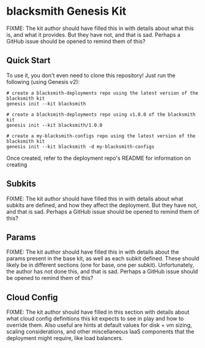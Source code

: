 blacksmith Genesis Kit
=================

FIXME: The kit author should have filled this in with details about
what this is, and what it provides. But they have not, and that is sad.
Perhaps a GitHub issue should be opened to remind them of this?

Quick Start
-----------

To use it, you don't even need to clone this repository! Just run
the following (using Genesis v2):

```
# create a blacksmith-deployments repo using the latest version of the blacksmith kit
genesis init --kit blacksmith

# create a blacksmith-deployments repo using v1.0.0 of the blacksmith kit
genesis init --kit blacksmith/1.0.0

# create a my-blacksmith-configs repo using the latest version of the blacksmith kit
genesis init --kit blacksmith -d my-blacksmith-configs
```

Once created, refer to the deployment repo's README for information on creating

Subkits
-------

FIXME: The kit author should have filled this in with details
about what subkits are defined, and how they affect the deployment. But they
have not, and that is sad. Perhaps a GitHub issue should be opened to remind
them of this?

Params
------

FIXME: The kit author should have filled this in with details about the params
present in the base kit, as well as each subkit defined. These should likely
be in different sections (one for base, one per subkit). Unfortunately,
the author has not done this, and that is sad. Perhaps a GitHub issue
should be opened to remind them of this?

Cloud Config
------------

FIXME: The kit author should have filled in this section with details about
what cloud config definitions this kit expects to see in play and how to
override them. Also useful are hints at default values for disk + vm sizing,
scaling considerations, and other miscellaneous IaaS components that the deployment
might require, like load balancers.

